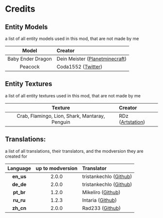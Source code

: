 # Credits



## Entity Models
a list of all entity models used in this mod, that are not made by me

|       Model       | Creator                                                                                |
|:-----------------:|:---------------------------------------------------------------------------------------|
| Baby Ender Dragon | Dein Meister ([Planetminecraft](https://www.planetminecraft.com/member/dein_meister/)) |
|      Peacock      | Coda1552 ([Twitter](https://twitter.com/Coda1552))                                     |



## Entity Textures
a list of all entity textures used in this mod, that are not made by me

|                    Texture                     | Creator                                                      |
|:----------------------------------------------:|:-------------------------------------------------------------|
| Crab, Flamingo, Lion, Shark, Mantaray, Penguin | RDz ([Artstation](https://www.artstation.com/rdzdoesmodels)) |



## Translations:
a list of all translations, their translators, and the modversion they are created for

| Language  | up to modversion | Translator                                                 |
|:---------:|:----------------:|:-----------------------------------------------------------|
| **en_us** |      2.0.0       | tristankechlo ([Github](https://github.com/tristankechlo)) |
| **de_de** |      2.0.0       | tristankechlo ([Github](https://github.com/tristankechlo)) |
| **pt_br** |      1.2.0       | Mikeliro ([Github](https://github.com/Mikeliro))           | 
| **ru_ru** |      1.2.3       | Intaria ([Github](https://github.com/Intaria))             |
| **zh_cn** |      2.0.0       | Rad233 ([Github](https://github.com/Rad233))             |
